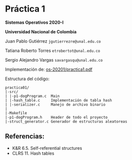 # Práctica 1

**Sistemas Operativos 2020-I**

**Universidad Nacional de Colombia**

Juan Pablo Gutiérrez
`jgutierrezre@unal.edu.co`

Tatiana Roberto Torres
`etrobertot@unal.edu.co`

Sergio Alejandro Vargas
`savargasqu@unal.edu.co`


Implementación de:
[os-20201/practica1.pdf](https://github.com/capedrazab/os-20201/blob/master/practica1.pdf)


Estructura del código:

```
practica01/
|-src/
| |-p1-dogProgram.c  Main
| |-hash_table.c     Implementación de tabla hash
| |-serializer.c     Manejo de archivo binario
|
|-Makefile
|-p1-dogProgram.h    Header de todo el proyecto
|-struct_generator.c Generador de estructuras aleatoreas
```

## Referencias:
 * K&R 6.5. Self-referential structures
 * CLRS 11. Hash tables
 

